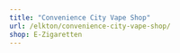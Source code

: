 ```yaml
---
title: "Convenience City Vape Shop"
url: /elkton/convenience-city-vape-shop/
shop: E-Zigaretten
---
```

